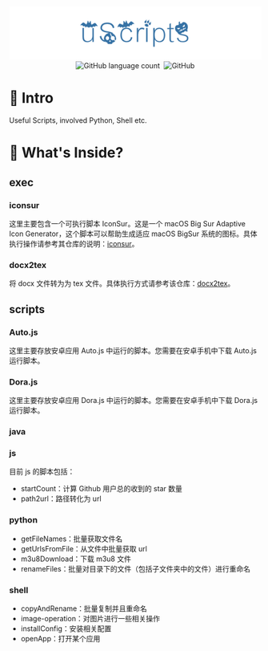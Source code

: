 <div align="center">
    <img src="./assets/uScript.png">
    <br>
    <img alt="GitHub language count" src="https://img.shields.io/github/languages/count/HurleyWong/uScripts?style=plastic">&nbsp;
    <img alt="GitHub" src="https://img.shields.io/github/license/HurleyWong/uScripts?style=plastic">
</div>


# 📝 Intro
Useful Scripts, involved Python, Shell etc.

# 🧐 What's Inside?

## exec

### iconsur

这里主要包含一个可执行脚本 IconSur。这是一个 macOS Big Sur Adaptive Icon Generator，这个脚本可以帮助生成适应 macOS BigSur 系统的图标。具体执行操作请参考其仓库的说明：[iconsur](https://github.com/rikumi/iconsur)。

### docx2tex

将 docx 文件转为为 tex 文件。具体执行方式请参考该仓库：[docx2tex](https://github.com/transpect/docx2tex)。


## scripts

### Auto.js

这里主要存放安卓应用 Auto.js 中运行的脚本。您需要在安卓手机中下载 Auto.js 运行脚本。

### Dora.js

这里主要存放安卓应用 Dora.js 中运行的脚本。您需要在安卓手机中下载 Dora.js 运行脚本。

### java

### js

目前 js 的脚本包括：

* startCount：计算 Github 用户总的收到的 star 数量
* path2url：路径转化为 url

### python

* getFileNames：批量获取文件名
* getUrlsFromFile：从文件中批量获取 url
* m3u8Download：下载 m3u8 文件
* renameFiles：批量对目录下的文件（包括子文件夹中的文件）进行重命名

### shell

* copyAndRename：批量复制并且重命名
* image-operation：对图片进行一些相关操作
* installConfig：安装相关配置
* openApp：打开某个应用
